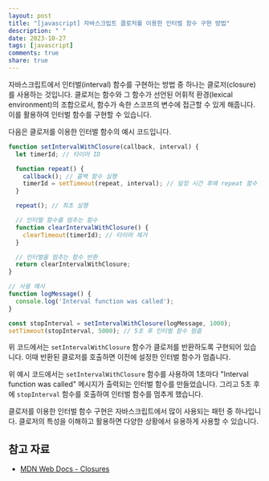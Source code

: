```yaml
---
layout: post
title: "[javascript] 자바스크립트 클로저를 이용한 인터벌 함수 구현 방법"
description: " "
date: 2023-10-27
tags: [javascript]
comments: true
share: true
---
```


자바스크립트에서 인터벌(interval) 함수를 구현하는 방법 중 하나는 클로저(closure)를 사용하는 것입니다. 클로저는 함수와 그 함수가 선언된 어휘적 환경(lexical environment)의 조합으로서, 함수가 속한 스코프의 변수에 접근할 수 있게 해줍니다. 이를 활용하여 인터벌 함수를 구현할 수 있습니다.

다음은 클로저를 이용한 인터벌 함수의 예시 코드입니다.

```javascript
function setIntervalWithClosure(callback, interval) {
  let timerId; // 타이머 ID

  function repeat() {
    callback(); // 콜백 함수 실행
    timerId = setTimeout(repeat, interval); // 일정 시간 후에 repeat 함수 실행
  }

  repeat(); // 최초 실행

  // 인터벌 함수를 멈추는 함수
  function clearIntervalWithClosure() {
    clearTimeout(timerId); // 타이머 제거
  }

  // 인터벌을 멈추는 함수 반환
  return clearIntervalWithClosure;
}

// 사용 예시
function logMessage() {
  console.log('Interval function was called');
}

const stopInterval = setIntervalWithClosure(logMessage, 1000);
setTimeout(stopInterval, 5000); // 5초 후 인터벌 함수 멈춤
```

위 코드에서는 `setIntervalWithClosure` 함수가 클로저를 반환하도록 구현되어 있습니다. 이때 반환된 클로저를 호출하면 이전에 설정한 인터벌 함수가 멈춥니다.

위 예시 코드에서는 `setIntervalWithClosure` 함수를 사용하여 1초마다 "Interval function was called" 메시지가 출력되는 인터벌 함수를 만들었습니다. 그리고 5초 후에 `stopInterval` 함수를 호출하여 인터벌 함수를 멈추게 했습니다.

클로저를 이용한 인터벌 함수 구현은 자바스크립트에서 많이 사용되는 패턴 중 하나입니다. 클로저의 특성을 이해하고 활용하면 다양한 상황에서 유용하게 사용할 수 있습니다.

## 참고 자료

- [MDN Web Docs - Closures](https://developer.mozilla.org/ko/docs/Web/JavaScript/Closures)